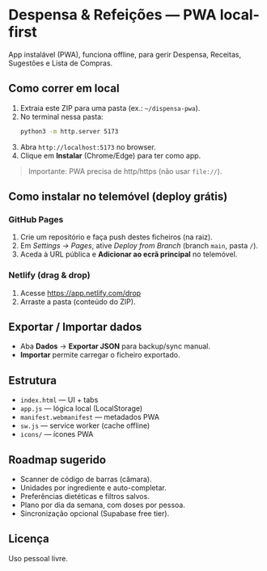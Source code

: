 # Despensa & Refeições — PWA local-first

App instalável (PWA), funciona offline, para gerir Despensa, Receitas, Sugestões e Lista de Compras.

## Como correr em local
1. Extraia este ZIP para uma pasta (ex.: `~/dispensa-pwa`).
2. No terminal nessa pasta:
   ```bash
   python3 -m http.server 5173
   ```
3. Abra `http://localhost:5173` no browser.
4. Clique em **Instalar** (Chrome/Edge) para ter como app.

> Importante: PWA precisa de http/https (não usar `file://`).

## Como instalar no telemóvel (deploy grátis)
### GitHub Pages
1. Crie um repositório e faça push destes ficheiros (na raiz).
2. Em *Settings → Pages*, ative *Deploy from Branch* (branch `main`, pasta `/`).
3. Aceda à URL pública e **Adicionar ao ecrã principal** no telemóvel.

### Netlify (drag & drop)
1. Acesse https://app.netlify.com/drop
2. Arraste a pasta (conteúdo do ZIP).

## Exportar / Importar dados
- Aba **Dados** → **Exportar JSON** para backup/sync manual.
- **Importar** permite carregar o ficheiro exportado.

## Estrutura
- `index.html` — UI + tabs
- `app.js` — lógica local (LocalStorage)
- `manifest.webmanifest` — metadados PWA
- `sw.js` — service worker (cache offline)
- `icons/` — ícones PWA

## Roadmap sugerido
- Scanner de código de barras (câmara).
- Unidades por ingrediente e auto-completar.
- Preferências dietéticas e filtros salvos.
- Plano por dia da semana, com doses por pessoa.
- Sincronização opcional (Supabase free tier).

## Licença
Uso pessoal livre.
